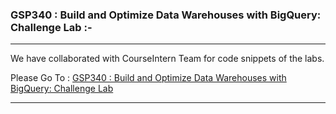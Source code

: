### GSP340 : Build and Optimize Data Warehouses with BigQuery: Challenge Lab :-

----------------------------------------------------------------------------------------------------------------------------------------------

We have collaborated with CourseIntern Team for code snippets of the labs.

Please Go To : [GSP340 : Build and Optimize Data Warehouses with BigQuery: Challenge Lab](https://www.courseintern.com/post/qwiklabs/challenge-labs/gsp340-build-and-optimize-data-warehouses-with-bigquery/)

----------------------------------------------------------------------------------------------------------------------------------------------
